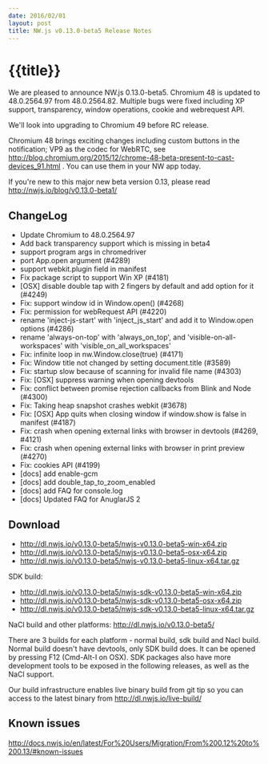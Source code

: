 ```yaml
---
date: 2016/02/01
layout: post
title: NW.js v0.13.0-beta5 Release Notes
---
```


# {{title}}

We are pleased to announce NW.js 0.13.0-beta5. Chromium 48 is updated to 48.0.2564.97 from 48.0.2564.82.
Multiple bugs were fixed including XP support, transparency, window operations, cookie and webrequest API.

We'll look into upgrading to Chromium 49 before RC release.

Chromium 48 brings exciting changes including custom buttons in the notification; VP9 as the codec for WebRTC, see http://blog.chromium.org/2015/12/chrome-48-beta-present-to-cast-devices_91.html . You can use them in your NW app today.

If you're new to this major new beta version 0.13, please read http://nwjs.io/blog/v0.13.0-beta1/

## ChangeLog

- Update Chromium to 48.0.2564.97
- Add back transparency support which is missing in beta4
- support program args in chromedriver
- port App.open argument (#4289)
- support webkit.plugin field in manifest
- Fix package script to support Win XP (#4181)
- [OSX] disable double tap with 2 fingers by default and add option for it (#4249)
- Fix: support window id in Window.open() (#4268)
- Fix: permission for webRequest API (#4220)
- rename 'inject-js-start' with 'inject_js_start' and add it to Window.open options (#4286)
- rename 'always-on-top' with 'always_on_top', and 'visible-on-all-workspaces' with 'visible_on_all_workspaces'
- Fix: infinite loop in nw.Window.close(true) (#4171)
- Fix: Window title not changed by setting document.title (#3589)
- Fix: startup slow because of scanning for invalid file name (#4303)
- Fix: [OSX] suppress warning when opening devtools
- Fix: conflict between promise rejection callbacks from Blink and Node (#4300)
- Fix: Taking heap snapshot crashes webkit (#3678)
- Fix: [OSX] App quits when closing window if window.show is false in manifest (#4187)
- Fix: crash when opening external links with browser in devtools (#4269, #4121)
- Fix: crash when opening external links with browser in print preview (#4270)
- Fix: cookies API (#4199)
- [docs] add enable-gcm
- [docs] add double_tap_to_zoom_enabled
- [docs] add FAQ for console.log
- [docs] Updated FAQ for AnuglarJS 2

## Download 

* http://dl.nwjs.io/v0.13.0-beta5/nwjs-v0.13.0-beta5-win-x64.zip 
* http://dl.nwjs.io/v0.13.0-beta5/nwjs-v0.13.0-beta5-osx-x64.zip 
* http://dl.nwjs.io/v0.13.0-beta5/nwjs-v0.13.0-beta5-linux-x64.tar.gz 

SDK build: 
* http://dl.nwjs.io/v0.13.0-beta5/nwjs-sdk-v0.13.0-beta5-win-x64.zip 
* http://dl.nwjs.io/v0.13.0-beta5/nwjs-sdk-v0.13.0-beta5-osx-x64.zip 
* http://dl.nwjs.io/v0.13.0-beta5/nwjs-sdk-v0.13.0-beta5-linux-x64.tar.gz 

NaCl build and other platforms: http://dl.nwjs.io/v0.13.0-beta5/ 

There are 3 builds for each platform - normal build, sdk build and 
Nacl build. Normal build doesn't have devtools, only SDK build does. 
lt can be opened by pressing F12 (Cmd-Alt-I on OSX). SDK packages also 
have more development tools to be exposed in the following releases, 
as well as the NaCl support. 

Our build infrastructure enables live binary build from git tip so you 
can access to the latest binary from http://dl.nwjs.io/live-build/ 

## Known issues 

http://docs.nwjs.io/en/latest/For%20Users/Migration/From%200.12%20to%200.13/#known-issues
